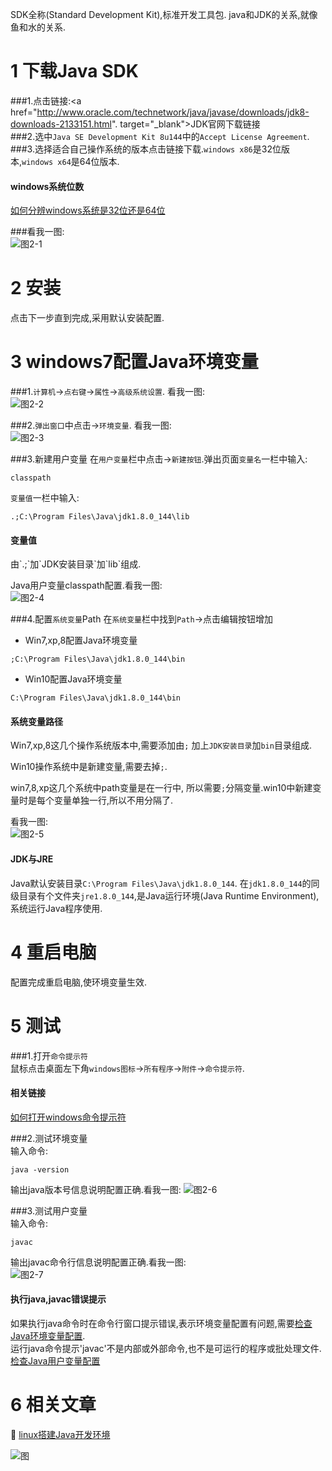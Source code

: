 <div class="jumbotron">
<p>SDK全称(Standard Development Kit),标准开发工具包. java和JDK的关系,就像鱼和水的关系.  </p>  
</div>


1 下载Java SDK
===

###1.点击链接:<a href="http://www.oracle.com/technetwork/java/javase/downloads/jdk8-downloads-2133151.html". target="_blank">JDK官网下载链接</a>    
###2.选中`Java SE Development Kit 8u144`中的`Accept License Agreement`.   
###3.选择适合自己操作系统的版本点击链接下载.`windows x86`是32位版本,`windows x64`是64位版本.  

<div class="bs-callout bs-callout-success">
    <h4>windows系统位数</h4>
	<a href=http://localhost/article/windows/faq/如何分辨windows系统是32位还是64位.html target="_blank">如何分辨windows系统是32位还是64位</a>
</div>

###看我一图:   
![图2-1](http://localhost/img/java/basic/2-1.png)   

2 安装
===
点击下一步直到完成,采用默认安装配置.

3 windows7配置Java环境变量
===

###1.`计算机`->`点右键`->`属性`->`高级系统设置`. 看我一图:   
![图2-2](http://localhost/img/java/basic/2-2.png)   


###2.`弹出窗口`中点击->`环境变量`. 看我一图:   
![图2-3](http://localhost/img/java/basic/2-3.png)  


###3.新建用户变量
在`用户变量`栏中点击->`新建按钮`.弹出页面`变量名`一栏中输入:
```
classpath
```		
`变量值`一栏中输入:
```
.;C:\Program Files\Java\jdk1.8.0_144\lib
```		
<div class="bs-callout bs-callout-success">
    <h4>变量值</h4>
	<p>由`.;`加`JDK安装目录`加`lib`组成.</p>
</div>

Java用户变量classpath配置.看我一图:   
![图2-4](http://localhost/img/java/basic/2-4.png)   
	
###4.配置`系统变量`Path
在`系统变量`栏中找到`Path`->点击编辑按钮增加
* Win7,xp,8配置Java环境变量
```
;C:\Program Files\Java\jdk1.8.0_144\bin
```
* Win10配置Java环境变量
```
C:\Program Files\Java\jdk1.8.0_144\bin
```
<div class="bs-callout bs-callout-success">
    <h4>系统变量路径</h4>
	<p>Win7,xp,8这几个操作系统版本中,需要添加由<code>;</code> 加上<code>JDK安装目录</code>加<code>bin</code>目录组成.</p>
	<p>Win10操作系统中是新建变量,需要去掉<code>;</code>.</p>
	<p>
	win7,8,xp这几个系统中path变量是在一行中, 所以需要<code>;</code>分隔变量.win10中新建变量时是每个变量单独一行,所以不用分隔了.
	</p>
</div>

看我一图:   
![图2-5](http://localhost/img/java/basic/2-5.png)   
	
	
<div class="bs-callout bs-callout-success">
    <h4>JDK与JRE</h4>
	<p>Java默认安装目录<code>C:\Program Files\Java\jdk1.8.0_144</code>. 在<code>jdk1.8.0_144</code>的同级目录有个文件夹<code>jre1.8.0_144</code>,是Java运行环境(Java Runtime Environment),系统运行Java程序使用.</p>
</div>

4 重启电脑
===
配置完成重启电脑,使环境变量生效.

5 测试
===

###1.打开`命令提示符`  
鼠标点击桌面左下角`windows图标`->`所有程序`->`附件`->`命令提示符`. 
<div class="bs-callout bs-callout-success">
    <h4>相关链接</h4>
	<p><a href="http://localhost/article/windows/faq/如何打开windows命令提示符.html">如何打开windows命令提示符</a></p>
</div>

###2.测试环境变量   
输入命令:
```
java -version
```
输出java版本号信息说明配置正确.看我一图:
![图2-6](http://localhost/img/java/basic/2-6.png)   

###3.测试用户变量   
输入命令:
```
javac
```
输出javac命令行信息说明配置正确.看我一图:  
![图2-7](http://localhost/img/java/basic/2-7.png)   

<div class="bs-callout bs-callout-danger">
    <h4>执行java,javac错误提示</h4>
	如果执行java命令时在命令行窗口提示错误,表示环境变量配置有问题,需要<a href="#2.3">检查Java环境变量配置</a>.<br>
	运行java命令提示'javac'不是内部或外部命令,也不是可运行的程序或批处理文件.<a href="#2.3">检查Java用户变量配置</a>
</div>

6 相关文章
===

📖 [linux搭建Java开发环境](http://localhost/article/linux/common/linux安装配置jdk.html)   

![图](http://localhost/img/common/greatman.jpg)    